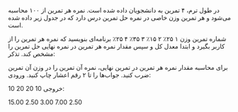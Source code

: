 در طول ترم، ۴ تمرين به دانشجويان داده شده است. نمره هر تمرين از ١٠٠ محاسبه می‌شود و هر تمرين وزن خاصی در نمره حل تمرين درس دارد كه در جدول زير داده شده است.

شماره تمرین	وزن
۱	۲۵٪
۲	۱۵٪
۳	۳۵٪
۴	۲۵٪
برنامه‌ای بنويسيد كه نمره هر تمرین را از كاربر بگيرد و ابتدا معدل کل و سپس مقدار نمره هر تمرین در نمره نهایی حل تمرين را مشخص كند. تذکر:

برای محاسبه مقدار نمره هر تمرین در تمرین نهایی، نمره آن تمرین را در وزن آن تمرین ضرب کنید.
جواب‌ها را تا ۲ رقم اعشار چاپ کنید.
ورودی:

10
20
20
10
خروجی:

15.00
2.50
3.00
7.00
2.50
